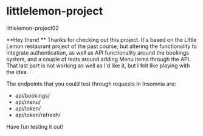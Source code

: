 # littlelemon-project
littlelemon-project02

**Hey there! **
Thanks for checking out this project. It's based on the Little Lemon restaurant project of the past course, but altering the functionality to integrate authentication, as well as API functionality around the bookings system, and a couple of tests around adding Menu items through the API. That last part is not working as well as I'd like it, but I felt like playing with the idea.

The endpoints that you could test through requests in Insomnia are:
- api/bookings/
- api/menu/
- api/token/
- api/token/refresh/

Have fun testing it out!
